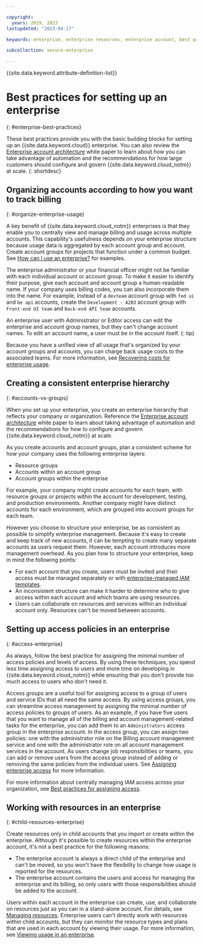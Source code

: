 ```yaml
---

copyright:
  years: 2019, 2023
lastupdated: "2023-04-17"

keywords: enterprise, enterprise resources, enterprise account, best practices, setting up an enterprise

subcollection: secure-enterprise

---
```


{{site.data.keyword.attribute-definition-list}}


# Best practices for setting up an enterprise
{: #enterprise-best-practices}

These best practices provide you with the basic building blocks for setting up an {{site.data.keyword.cloud}} enterprise. You can also review the [Enterprise account architecture](/docs/enterprise-account-architecture) white paper to learn about how you can take advantage of automation and the recommendations for how large customers should configure and govern {{site.data.keyword.cloud_notm}} at scale.
{: shortdesc}

## Organizing accounts according to how you want to track billing
{: #organize-enterprise-usage}

A key benefit of {{site.data.keyword.cloud_notm}} enterprises is that they enable you to centrally view and manage billing and usage across multiple accounts. This capability's usefulness depends on your enterprise structure because usage data is aggregated by each account group and account. Create account groups for projects that function under a common budget. See [How can I use an enterprise?](/docs/secure-enterprise?topic=secure-enterprise-what-is-enterprise#enterprise-use-cases) for examples.

The enterprise administrator or your financial officer might not be familiar with each individual account or account group. To make it easier to identify their purpose, give each account and account group a human-readable name. If your company uses billing codes, you can also incorporate them into the name. For example, instead of a `devteam` account group with `fed ui` and `be api` accounts, create the `Development - A2B3` account group with `Front-end UI team` and `Back-end API team` accounts.

An enterprise user with Administrator or Editor access can edit the enterprise and account group names, but they can't change account names. To edit an account name, a user must be in the account itself.
{: tip}

Because you have a unified view of all usage that's organized by your account groups and accounts, you can charge back usage costs to the associated teams. For more information, see [Recovering costs for enterprise usage](/docs/billing-usage?topic=billing-usage-enterprise-usage&interface=ui#enterprise-cost-recovery).

## Creating a consistent enterprise hierarchy
{: #accounts-vs-groups}

When you set up your enterprise, you create an enterprise hierarchy that reflects your company or organization. Reference the [Enterprise account architecture](/docs/enterprise-account-architecture) white paper to learn about taking advantage of automation and the recommendations for how to configure and govern {{site.data.keyword.cloud_notm}} at scale.

As you create accounts and account groups, plan a consistent scheme for how your company uses the following enterprise layers:

- Resource groups
- Accounts within an account group
- Account groups within the enterprise

For example, your company might create accounts for each team, with resource groups or projects within the account for development, testing, and production environments. Another company might have distinct accounts for each environment, which are grouped into account groups for each team.

However you choose to structure your enterprise, be as consistent as possible to simplify enterprise management. Because it's easy to create and keep track of new accounts, it can be tempting to create many separate accounts as users request them. However, each account introduces more management overhead. As you plan how to structure your enterprise, keep in mind the following points:

- For each account that you create, users must be invited and their access must be managed separately or with [enterprise-managed IAM templates](/docs/secure-enterprise?topic=secure-enterprise-access-enterprises).
- An inconsistent structure can make it harder to determine who to give access within each account and which teams are using resources.
- Users can collaborate on resources and services within an individual account only. Resources can't be moved between accounts.

## Setting up access policies in an enterprise
{: #access-enterprise}

As always, follow the best practice for assigning the minimal number of access policies and levels of access. By using these techniques, you spend less time assigning access to users and more time on developing in {{site.data.keyword.cloud_notm}} while ensuring that you don't provide too much access to users who don't need it.

Access groups are a useful tool for assigning access to a group of users and service IDs that all need the same access. By using access groups, you can streamline access management by assigning the minimal number of access policies to groups of users. As an example, if you have five users that you want to manage all of the billing and account management-related tasks for the enterprise, you can add them to an `Administrators` access group in the enterprise account. In the access group, you can assign two policies: one with the administrator role on the Billing account management service and one with the administrator role on all account management services in the account. As users change job responsibilities or teams, you can add or remove users from the access group instead of adding or removing the same policies from the individual users. See [Assigning enterprise access](/docs/secure-enterprise?topic=secure-enterprise-assign-access-enterprise) for more information.

For more information about centrally managing IAM access across your organization, see [Best practices for assigning access](/docs/secure-enterprise?topic=secure-enterprise-access-enterprises).

## Working with resources in an enterprise
{: #child-resources-enterprise}

Create resources only in child accounts that you import or create within the enterprise. Although it's possible to create resources within the enterprise account, it's not a best practice for the following reasons:

- The enterprise account is always a direct child of the enterprise and can't be moved, so you won't have the flexibility to change how usage is reported for the resources.
- The enterprise account contains the users and access for managing the enterprise and its billing, so only users with those responsibilities should be added to the account.

Users within each account in the enterprise can create, use, and collaborate on resources just as you can in a stand-alone account. For details, see [Managing resources](/docs/account?topic=account-manage_resource). Enterprise users can't directly work with resources within child accounts, but they can monitor the resource types and plans that are used in each account by viewing their usage. For more information, see [Viewing usage in an enterprise](/docs/billing-usage?topic=billing-usage-enterprise-usage).
